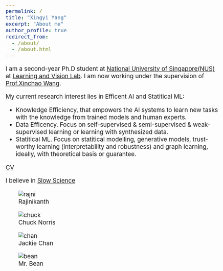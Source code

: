 ```yaml
---
permalink: /
title: "Xingyi Yang"
excerpt: "About me"
author_profile: true
redirect_from: 
  - /about/
  - /about.html
---
```


<style type="text/css">
  body{
  font-size: 14pt;
}
</style>

 I am a second-year Ph.D student at [National University of Singapore(NUS)](https://www.nus.edu.sg/) at [Learning and Vision Lab](http://www.lv-nus.org). I am now working under the supervision of [Prof.Xinchao Wang](https://www.eng.nus.edu.sg/ece/staff/wang-xinchao/). 

My current research interest lies in Efficent AI and Statitical ML:
- Knowledge Efficiency, that empowers the AI systems to learn new tasks with the knowledge from trained models and human experts.
- Data Efficency. Focus on self-supervised & semi-supervised & weak-supervised learning or learning with synthesized data.
- Statitical ML. Focus on statitical modelling, generative models, trust-worthy learning (interpretability and robustness) and graph learning, ideally, with theoretical basis or guarantee.


[CV](http://adamdad.github.io/files/Resume_Xingyi_Yang_20220722.pdf)

I believe in [Slow Science](http://slow-science.org/)


<div style="margin-top: 20px;">

  <figure class="wave">
    <img src="https://cdn.hashnode.com/res/hashnode/image/upload/v1602040491414/RKBo8jy-u.jpeg" alt="rajni"></img>
    <figcaption>Rajinikanth</figcaption>
  </figure>

  <figure class="wave">
    <img src="https://cdn.hashnode.com/res/hashnode/image/upload/v1602040470953/tCodF_LJ9.png" alt="chuck"></img>
    <figcaption>Chuck Norris</figcaption>
  </figure>

  <figure class="wave">
    <img src="https://cdn.hashnode.com/res/hashnode/image/upload/v1602040482117/DU28C3ZZ1.png" alt="chan"></img>
    <figcaption>Jackie Chan</figcaption>
  </figure>

  <figure class="wave">
    <img src="https://cdn.hashnode.com/res/hashnode/image/upload/v1602040456162/jUM3UTpdS.png" alt="bean"></img>
    <figcaption>Mr. Bean</figcaption>
  </figure>

</div>